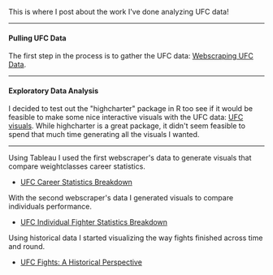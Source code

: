 This is where I post about the work I've done analyzing UFC data!

---
#### Pulling UFC Data

The first step in the process is to gather the UFC data: [Webscraping UFC Data](https://richard-j-obrien.github.io/2020-03-21-1-UFC-Webscraper-Report/).

---
#### Exploratory Data Analysis

I decided to test out the "highcharter" package in R too see if it would be feasible to make some nice interactive visuals with the UFC data: [UFC visuals](https://richard-j-obrien.github.io/2020-03-24-Interactive-Highcharter/). While highcharter is a great package, it didn't seem feasible to spend that much time generating all the visuals I wanted.


---
  Using Tableau I used the first webscraper's data to generate visuals that compare weightclasses career statistics.
  - [UFC Career Statistics Breakdown](https://public.tableau.com/profile/richard2368#!/vizhome/UFCCareerStatisticsBreakdown/Dashboard1)

  With the second webscraper's data I generated visuals to compare individuals performance.
  - [UFC Individual Fighter Statistics Breakdown](https://public.tableau.com/profile/richard2368#!/vizhome/UFCFighterCareerStatisticsBreakdown/Individualvs_WeightClass)

  Using historical data I started visualizing the way fights finished across time and round.
  - [UFC Fights: A Historical Perspective](https://public.tableau.com/profile/richard2368#!/vizhome/UFCHistoricalPerspective/Dashboard1)
